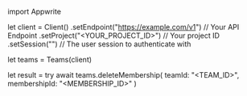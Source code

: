 import Appwrite

let client = Client()
    .setEndpoint("https://example.com/v1") // Your API Endpoint
    .setProject("<YOUR_PROJECT_ID>") // Your project ID
    .setSession("") // The user session to authenticate with

let teams = Teams(client)

let result = try await teams.deleteMembership(
    teamId: "<TEAM_ID>",
    membershipId: "<MEMBERSHIP_ID>"
)

